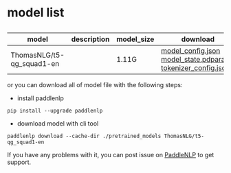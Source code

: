 #  model list

##  

| model  | description | model_size  | download         |
| --- | --- | --- | --- |
|ThomasNLG/t5-qg_squad1-en|  | 1.11G | [model_config.json](https://bj.bcebos.com/paddlenlp/models/community/ThomasNLG/t5-qg_squad1-en/model_config.json)<br>[model_state.pdparams](https://bj.bcebos.com/paddlenlp/models/community/ThomasNLG/t5-qg_squad1-en/model_state.pdparams)<br>[tokenizer_config.json](https://bj.bcebos.com/paddlenlp/models/community/ThomasNLG/t5-qg_squad1-en/tokenizer_config.json) |

or you can download all of model file with the following steps:

* install paddlenlp

```shell
pip install --upgrade paddlenlp
```

* download model with cli tool

```shell
paddlenlp download --cache-dir ./pretrained_models ThomasNLG/t5-qg_squad1-en
```

If you have any problems with it, you can post issue on [PaddleNLP](https://github.com/PaddlePaddle/PaddleNLP) to get support.
